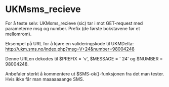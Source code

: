 UKMsms_recieve
==============

For å teste selv:
UKMsms_recieve (sic) tar i mot GET-request med parameterne msg og number.
Prefix (de første bokstavene før et mellomrom).

Eksempel på URL for å kjøre en valideringskode til UKMDelta:
http://ukm.sms.no/index.php?msg=V+24&number=98004248

Denne URLen dekodes til $PREFIX = 'v', $MESSAGE = ' 24' og $NUMBER = 98004248.

Anbefaler sterkt å kommentere ut $SMS-ok()-funksjonen fra det man tester. Hvis ikke får man maaaaaaange SMS.